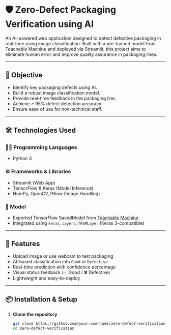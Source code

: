 # 🛡️ Zero-Defect Packaging Verification using AI

An AI-powered web application designed to detect defective packaging in real-time using image classification. Built with a pre-trained model from Teachable Machine and deployed via Streamlit, this project aims to eliminate human error and improve quality assurance in packaging lines.

---

## 📌 Objective

- Identify key packaging defects using AI.
- Build a robust image classification model.
- Provide real-time feedback in the packaging line.
- Achieve ≥ 95% defect detection accuracy.
- Ensure ease of use for non-technical staff.

---

## 🛠️ Technologies Used

### 👨‍💻 Programming Languages
- Python 3

### ⚙️ Frameworks & Libraries
- Streamlit (Web App)
- TensorFlow & Keras (Model Inference)
- NumPy, OpenCV, Pillow (Image Handling)

### 📁 Model
- Exported TensorFlow SavedModel from [Teachable Machine](https://teachablemachine.withgoogle.com/)
- Integrated using `keras.layers.TFSMLayer` (Keras 3-compatible)

---

## 🎯 Features

- Upload image or use webcam to test packaging
- AI-based classification into `Good` or `Defective`
- Real-time prediction with confidence percentage
- Visual status feedback (✅ Good / ❌ Defective)
- Lightweight and easy-to-deploy

---

## 📦 Installation & Setup

1. **Clone the repository**
   ```bash
   git clone https://github.com/your-username/zero-defect-verification.git
   cd zero-defect-verification
